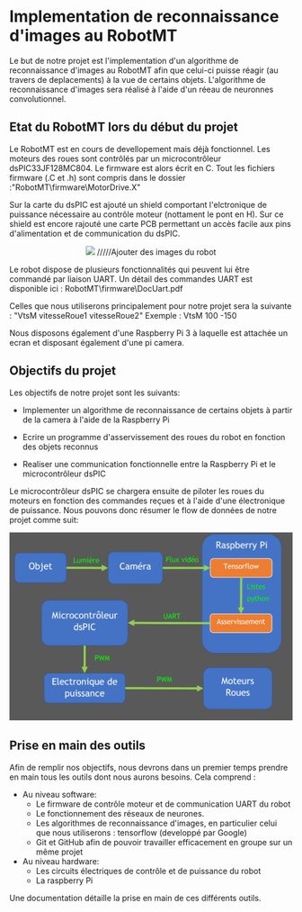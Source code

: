 # Implementation de reconnaissance d'images au RobotMT

Le but de notre projet est l'implementation d'un algorithme de reconnaissance d'images au RobotMT afin que celui-ci puisse réagir (au travers de deplacements) à la vue de certains objets.
L'algorithme de reconnaissance d'images sera réalisé à l'aide d'un réeau de neuronnes convolutionnel.

## Etat du RobotMT lors du début du projet

Le RobotMT est en cours de devellopement mais déjà fonctionnel.
Les moteurs des roues sont contrôlés par un microcontrôleur dsPIC33JF128MC804. Le firmware est alors écrit en C. Tout les fichiers firmware (.C et .h) sont compris dans le dossier :"RobotMT\firmware\MotorDrive.X"

Sur la carte du dsPIC est ajouté un shield comportant l'elctronique de puissance nécessaire au contrôle moteur (nottament le pont en H).
Sur ce shield est encore rajouté une carte PCB permettant un accès facile aux pins d'alimentation et de communication du dsPIC.

<p align="center">
  <img src="..\ressoures\Presentation\images\PHOOOOTOOOOO.png"> /////Ajouter des images du robot
</p> 

Le robot dispose de plusieurs fonctionnalités qui peuvent lui être commandé par liaison UART. Un détail des commandes UART est disponible ici : RobotMT\firmware\DocUart.pdf

Celles que nous utiliserons principalement pour notre projet sera la suivante : "VtsM vitesseRoue1 vitesseRoue2"
Exemple : VtsM 100 -150

Nous disposons également d'une Raspberry Pi 3 à laquelle est attachée un ecran et disposant également d'une pi camera.

## Objectifs du projet

Les objectifs de notre projet sont les suivants:

- Implementer un algorithme de reconnaissance de certains objets à partir de la camera à l'aide de la Raspberry Pi

- Ecrire un programme d'asservissement des roues du robot en fonction des objets reconnus

- Realiser une communication fonctionnelle entre la Raspberry Pi et le microcontrôleur dsPIC

Le microcontrôleur dsPIC se chargera ensuite de piloter les roues du moteurs en fonction des commandes reçues et à l'aide d'une électronique de puissance. Nous pouvons donc résumer le flow de données de notre projet comme suit:

<p align="center">
  <img src="..\ressources\Presentation\images\schema_projet.png">
</p> 

## Prise en main des outils

Afin de remplir nos objectifs, nous devrons dans un premier temps prendre en main tous les outils dont nous aurons besoins.
Cela comprend :
- Au niveau software:
	- Le firmware de contrôle moteur et de communication UART du robot
	- Le fonctionnement des réseaux de neurones.
	- Les algorithmes de reconnaissance d'images, en particulier celui que nous utiliserons : tensorflow (developpé par Google)
	- Git et GitHub afin de pouvoir travailler efficacement en groupe sur un même projet
- Au niveau hardware:
	- Les circuits électriques de contrôle et de puissance du robot
	- La raspberry Pi

Une documentation détaille la prise en main de ces différents outils.


